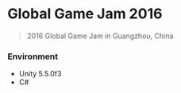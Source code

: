 # Global Game Jam 2016
> 2016 Global Game Jam in Guangzhou, China



### Environment

- Unity 5.5.0f3
- C#
